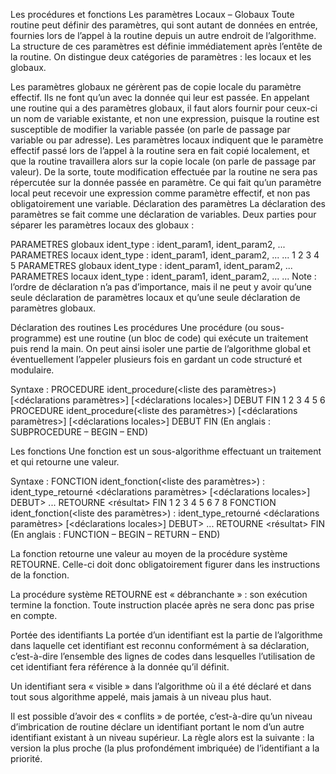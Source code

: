 Les procédures et fonctions
Les paramètres
Locaux – Globaux
Toute routine peut définir des paramètres, qui sont autant de données en entrée, fournies lors de l’appel à la routine depuis un autre endroit de l’algorithme. La structure de ces paramètres est définie immédiatement après l’entête de la routine. On distingue deux catégories de paramètres : les locaux et les globaux.

Les paramètres globaux ne gérèrent pas de copie locale du paramètre effectif. Ils ne font qu’un avec la donnée qui leur est passée. En appelant une routine qui a des paramètres globaux, il faut alors fournir pour ceux-ci un nom de variable existante, et non une expression, puisque la routine est susceptible de modifier la variable passée (on parle de passage par variable ou par adresse).
Les paramètres locaux indiquent que le paramètre effectif passé lors de l’appel à la routine sera en fait copié localement, et que la routine travaillera alors sur la copie locale (on parle de passage par valeur). De la sorte, toute modification effectuée par la routine ne sera pas répercutée sur la donnée passée en paramètre. Ce qui fait qu’un paramètre local peut recevoir une expression comme paramètre effectif, et non pas obligatoirement une variable.
Déclaration des paramètres
La déclaration des paramètres se fait comme une déclaration de variables. Deux parties pour séparer les paramètres locaux des globaux :

PARAMETRES globaux
    ident_type : ident_param1, ident_param2, ...
PARAMETRES locaux
    ident_type : ident_param1, ident_param2, ...
    ...
1
2
3
4
5
PARAMETRES globaux
    ident_type : ident_param1, ident_param2, ...
PARAMETRES locaux
    ident_type : ident_param1, ident_param2, ...
    ...
Note : l’ordre de déclaration n’a pas d’importance, mais il ne peut y avoir qu’une seule déclaration de paramètres locaux et qu’une seule déclaration de paramètres globaux.

Déclaration des routines
Les procédures
Une procédure (ou sous-programme) est une routine (un bloc de code) qui exécute un traitement puis rend la main. On peut ainsi isoler une partie de l’algorithme global et éventuellement l’appeler plusieurs fois en gardant un code structuré et modulaire.

Syntaxe :
PROCEDURE ident_procedure(<liste des paramètres>)
       [<déclarations paramètres>]
       [<déclarations locales>]
  DEBUT
       <instructions>
  FIN
1
2
3
4
5
6
PROCEDURE ident_procedure(<liste des paramètres>)
       [<déclarations paramètres>]
       [<déclarations locales>]
  DEBUT
       <instructions>
  FIN
(En anglais : SUBPROCEDURE – BEGIN – END)

Les fonctions
Une fonction est un sous-algorithme effectuant un traitement et qui retourne une valeur.

Syntaxe :
FONCTION ident_fonction(<liste des paramètres>) : ident_type_retourné
       <déclarations paramètres>
       [<déclarations locales>]
  DEBUT>
       <instruction>
	...
  RETOURNE <résultat>
  FIN
1
2
3
4
5
6
7
8
FONCTION ident_fonction(<liste des paramètres>) : ident_type_retourné
       <déclarations paramètres>
       [<déclarations locales>]
  DEBUT>
       <instruction>
	...
  RETOURNE <résultat>
  FIN
(En anglais : FUNCTION – BEGIN – RETURN – END)

La fonction retourne une valeur au moyen de la procédure système RETOURNE. Celle-ci doit donc obligatoirement figurer dans les instructions de la fonction.

La procédure système RETOURNE est « débranchante » : son exécution termine la fonction. Toute instruction placée après ne sera donc pas prise en compte.

Portée des identifiants
La portée d’un identifiant est la partie de l’algorithme dans laquelle cet identifiant est reconnu conformément à sa déclaration, c’est-à-dire l’ensemble des lignes de codes dans lesquelles l’utilisation de cet identifiant fera référence à la donnée qu’il définit.

Un identifiant sera « visible » dans l’algorithme où il a été déclaré et dans tout sous algorithme appelé, mais jamais à un niveau plus haut.

Il est possible d’avoir des « conflits » de portée, c’est-à-dire qu’un niveau d’imbrication de routine déclare un identifiant portant le nom d’un autre identifiant existant à un niveau supérieur. La règle alors est la suivante : la version la plus proche (la plus profondément imbriquée) de l’identifiant a la priorité.